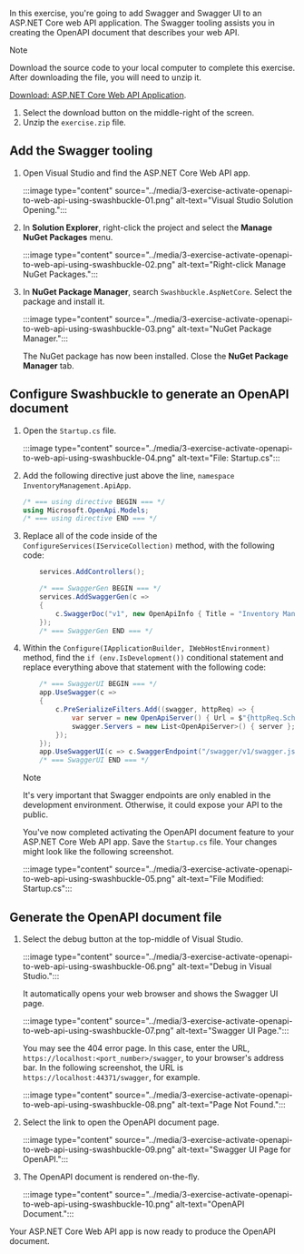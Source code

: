 In this exercise, you're going to add Swagger and Swagger UI to an ASP.NET Core web API application. The Swagger tooling assists you in creating the OpenAPI document that describes your web API.

> [!NOTE]
> Download the source code to your local computer to complete this exercise. After downloading the file, you will need to unzip it.
> 
> [Download: ASP.NET Core Web API Application][exercise].
> 
> 1. Select the download button on the middle-right of the screen.
> 1. Unzip the `exercise.zip` file.


## Add the Swagger tooling ##

1. Open Visual Studio and find the ASP.NET Core Web API app.

    :::image type="content" source="../media/3-exercise-activate-openapi-to-web-api-using-swashbuckle-01.png" alt-text="Visual Studio Solution Opening.":::

2. In **Solution Explorer**, right-click the project and select the **Manage NuGet Packages** menu.

    :::image type="content" source="../media/3-exercise-activate-openapi-to-web-api-using-swashbuckle-02.png" alt-text="Right-click Manage NuGet Packages.":::

3. In **NuGet Package Manager**, search `Swashbuckle.AspNetCore`. Select the package and install it.

    :::image type="content" source="../media/3-exercise-activate-openapi-to-web-api-using-swashbuckle-03.png" alt-text="NuGet Package Manager.":::

   The NuGet package has now been installed. Close the **NuGet Package Manager** tab.


## Configure Swashbuckle to generate an OpenAPI document ##

1. Open the `Startup.cs` file.

    :::image type="content" source="../media/3-exercise-activate-openapi-to-web-api-using-swashbuckle-04.png" alt-text="File: Startup.cs":::

1. Add the following directive just above the line, `namespace InventoryManagement.ApiApp`.

    ```csharp
    /* === using directive BEGIN === */
    using Microsoft.OpenApi.Models;
    /* === using directive END === */
    ```

1. Replace all of the code inside of the `ConfigureServices(IServiceCollection)` method, with the following code:

    ```csharp
        services.AddControllers();

        /* === SwaggerGen BEGIN === */
        services.AddSwaggerGen(c =>
        {
            c.SwaggerDoc("v1", new OpenApiInfo { Title = "Inventory Management", Version = "v1" });
        });
        /* === SwaggerGen END === */
    ```

1. Within the `Configure(IApplicationBuilder, IWebHostEnvironment)` method, find the `if (env.IsDevelopment())` conditional statement and replace everything above that statement with the following code:

    ```csharp
        /* === SwaggerUI BEGIN === */
        app.UseSwagger(c =>
        {
            c.PreSerializeFilters.Add((swagger, httpReq) => {
                var server = new OpenApiServer() { Url = $"{httpReq.Scheme}://{httpReq.Host.Value}" };
                swagger.Servers = new List<OpenApiServer>() { server };
            });
        });
        app.UseSwaggerUI(c => c.SwaggerEndpoint("/swagger/v1/swagger.json", "InventoryManagement.ApiApp v1"));
        /* === SwaggerUI END === */
    ```

    > [!NOTE]
    > It's very important that Swagger endpoints are only enabled in the development environment. Otherwise, it could expose your API to the public.

   You've now completed activating the OpenAPI document feature to your ASP.NET Core Web API app. Save the `Startup.cs` file. Your changes might look like the following screenshot.

    :::image type="content" source="../media/3-exercise-activate-openapi-to-web-api-using-swashbuckle-05.png" alt-text="File Modified: Startup.cs":::


## Generate the OpenAPI document file ##

1. Select the debug button at the top-middle of Visual Studio.

    :::image type="content" source="../media/3-exercise-activate-openapi-to-web-api-using-swashbuckle-06.png" alt-text="Debug in Visual Studio.":::

   It automatically opens your web browser and shows the Swagger UI page.

    :::image type="content" source="../media/3-exercise-activate-openapi-to-web-api-using-swashbuckle-07.png" alt-text="Swagger UI Page.":::

   You may see the 404 error page. In this case, enter the URL, `https://localhost:<port_number>/swagger`, to your browser's address bar. In the following screenshot, the URL is `https://localhost:44371/swagger`, for example.

    :::image type="content" source="../media/3-exercise-activate-openapi-to-web-api-using-swashbuckle-08.png" alt-text="Page Not Found.":::

1. Select the link to open the OpenAPI document page.

    :::image type="content" source="../media/3-exercise-activate-openapi-to-web-api-using-swashbuckle-09.png" alt-text="Swagger UI Page for OpenAPI.":::

1. The OpenAPI document is rendered on-the-fly.

    :::image type="content" source="../media/3-exercise-activate-openapi-to-web-api-using-swashbuckle-10.png" alt-text="OpenAPI Document.":::

Your ASP.NET Core Web API app is now ready to produce the OpenAPI document.

[az apim]: /azure/api-management/api-management-key-concepts

[exercise]: https://github.com/MicrosoftDocs/mslearn-developer-tools-power-platform/blob/master/fusion-developers/exercise.zip